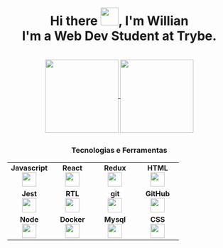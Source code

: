 <h1 align='center'> Hi there <img src="https://raw.githubusercontent.com/MartinHeinz/MartinHeinz/master/wave.gif" width="40px">, I'm Willian <br> I'm a Web Dev Student at Trybe. </h1>

<br>
<div align='center'>
  <a href='https://github.com/WillianDutra'>
    <img align='center' height='165em' src='https://github-readme-stats.vercel.app/api?username=WillianDutra&theme=dark&show_icons=true&count_private=true&icon_color=ffcc5b'>
  </a>
  <a href='https://github.com/WillianDutra'>
    <img align='center' height='165em' src='https://github-readme-stats.vercel.app/api/top-langs/?username=WillianDutra&layout=compact&theme=dark&show_icons=true&count_private=true&icon_color=ffcc5b'>
  </a>
</div>

##

<div align='center'>
<h3>Tecnologias e Ferramentas</h3>
<table width="320px">
    <tbody>
        <tr valign="top">
            <td width="80px" align="center">
                <span><strong>Javascript</strong></span><br>
                <img height="32px" src="https://upload.vectorlogo.zone/logos/javascript/images/239ec8a4-163e-4792-83b6-3f6d96911757.svg">
            </td>
            <td width="80px" align="center">
                <span><strong>React</strong></span><br>
                <img height="32px" src="https://cdn.jsdelivr.net/gh/devicons/devicon/icons/react/react-original.svg">
            </td>
            <td width="80px" align="center">
                <span><strong>Redux</strong></span><br>
                <img height="32" src="https://cdn.worldvectorlogo.com/logos/redux.svg">
            </td>
            <td width="80px" align="center">
                <span><strong>HTML</strong></span><br>
                <img height="32" src="https://cdn.jsdelivr.net/gh/devicons/devicon/icons/html5/html5-original.svg">
            </td>
        </tr>
        <tr valign="top">
            <td width="80px" align="center">
                <span><strong>Jest</strong></span><br>
                <img height="32px" src="https://www.vectorlogo.zone/logos/jestjsio/jestjsio-icon.svg">
            <td width="80px" align="center">
                <span><strong>RTL</strong></span><br>
                <img height="32" src="https://testing-library.com/img/octopus-128x128.png">
            </td>
            <td width="80px" align="center">
                <span><strong>git</strong></span><br>
                <img height="32px" src="https://cdn.jsdelivr.net/gh/devicons/devicon/icons/git/git-plain.svg">
            </td>
            <td width="80px" align="center">
                <span><strong>GitHub</strong></span><br>
                <img height="32px" src="https://www.vectorlogo.zone/logos/github/github-tile.svg">
            </td>
        </tr>
        <tr valign="top">
            <td width="80px" align="center">
                <span><strong>Node</strong></span><br>
                <img height="32px" src="https://www.vectorlogo.zone/logos/nodejs/nodejs-icon.svg">
            </td>
            <td width="80px" align="center">
                <span><strong>Docker</strong></span><br>
                <img height="32px" src="https://www.vectorlogo.zone/logos/docker/docker-icon.svg">
            </td>
            <td width="80px" align="center">
                <span><strong>Mysql</strong></span><br>
                <img height="32px" src="https://www.vectorlogo.zone/logos/mysql/mysql-ar21.svg">
            </td>
            <td width="80px" align="center">
                <span><strong>CSS</strong></span><br>
                <img height="32px" src="https://cdn.jsdelivr.net/gh/devicons/devicon/icons/css3/css3-original.svg">
            </td>
        </tr>
    </tbody>
</table>
</div>
